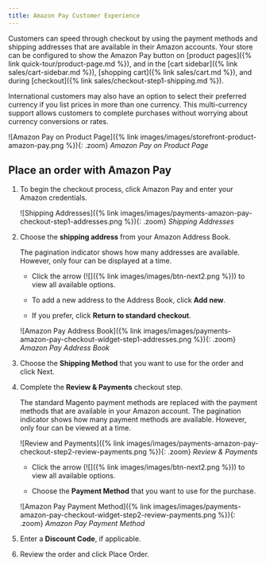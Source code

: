 ```yaml
---
title: Amazon Pay Customer Experience
---
```


Customers can speed through checkout by using the payment methods and shipping addresses that are available in their Amazon accounts. Your store can be configured to show the Amazon Pay button on [product pages]({% link quick-tour/product-page.md %}), and in the [cart sidebar]({% link sales/cart-sidebar.md %}), [shopping cart]({% link sales/cart.md %}), and during [checkout]({% link sales/checkout-step1-shipping.md %}).

International customers may also have an option to select their preferred currency if you list prices in more than one currency. This multi-currency support allows customers to complete purchases without worrying about currency conversions or rates.

![Amazon Pay on Product Page]({% link images/images/storefront-product-amazon-pay.png %}){: .zoom}
_Amazon Pay on Product Page_

## Place an order with Amazon Pay

1. To begin the checkout process, click <span class="btn">Amazon Pay</span> and enter your Amazon credentials.

   ![Shipping Addresses]({% link images/images/payments-amazon-pay-checkout-step1-addresses.png %}){: .zoom}
   _Shipping Addresses_

1. Choose the **shipping address** from your Amazon Address Book.

   The pagination indicator shows how many addresses are available. However, only four can be displayed at a time.

   - Click the arrow (![]({% link images/images/btn-next2.png %})) to view all available options.

   - To add a new address to the Address Book, click **Add new**.

   - If you prefer, click **Return to standard checkout**.

   ![Amazon Pay Address Book]({% link images/images/payments-amazon-pay-checkout-widget-step1-addresses.png %}){: .zoom}
   _Amazon Pay Address Book_

1. Choose the **Shipping Method** that you want to use for the order and click <span class="btn">Next</span>.

1. Complete the **Review & Payments** checkout step.

   The standard Magento payment methods are replaced with the payment methods that are available in your Amazon account. The pagination indicator shows how many payment methods are available. However, only four can be viewed at a time.

   ![Review and Payments]({% link images/images/payments-amazon-pay-checkout-step2-review-payments.png %}){: .zoom}
   _Review & Payments_

   - Click the arrow (![]({% link images/images/btn-next2.png %})) to view all available options.

   - Choose the **Payment Method** that you want to use for the purchase.

   ![Amazon Pay Payment Method]({% link images/images/payments-amazon-pay-checkout-widget-step2-review-payments.png %}){: .zoom}
   _Amazon Pay Payment Method_

1. Enter a **Discount Code**, if applicable.

1. Review the order and click <span class="btn">Place Order</span>.
